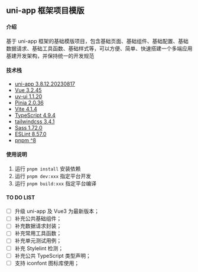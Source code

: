 ## uni-app 框架项目模版

#### 介绍
基于 uni-app 框架的基础模版项目，包含基础页面、基础组件、基础配置、基础数据请求、基础工具函数、基础样式等，可以方便、简单、快速搭建一个多端应用基建开发架构，并保持统一的开发规范

#### 技术栈
- [uni-app 3.8.12.20230817](https://uniapp.dcloud.net.cn/release.html#_3-8-12-20230817)
- [Vue 3.2.45](https://github.com/vuejs/core/blob/main/changelogs/CHANGELOG-3.2.md#3245-2022-11-11)
- [uv-ui 1.1.20](https://www.uvui.cn/)
- [Pinia 2.0.36](https://pinia.vuejs.org/)
- [Vite 4.1.4](https://vitejs.dev/)
- [TypeScript 4.9.4](https://www.typescriptlang.org/)
- [tailwindcss 3.4.1](https://tailwindcss.com/)
- [Sass 1.72.0](https://sass-lang.com/)
- [ESLint 8.57.0](https://eslint.org/)
- [pnpm ^8](https://pnpm.io/)


#### 使用说明
1. 运行 `pnpm install` 安装依赖
2. 运行 `pnpm dev:xxx` 指定平台开发
3. 运行 `pnpm build:xxx` 指定平台编译

#### TO DO LIST
- [ ] 升级 uni-app 及 Vue3 为最新版本；
- [ ] 补充公共基础组件；
- [ ] 补充数据请求封装；
- [ ] 补充常用工具函数；
- [ ] 补充单元测试用例；
- [ ] 补充 Stylelint 检测；
- [ ] 补充公共 TypeScript 类型声明；
- [ ] 支持 iconfont 图标库使用；
